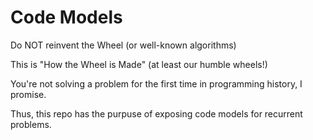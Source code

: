 # Code Models

Do NOT reinvent the Wheel (or well-known algorithms)  

This is "How the Wheel is Made" (at least our humble wheels!)

You're not solving a problem for the first time in programming history, I promise.  

Thus, this repo has the purpuse of exposing code models for recurrent problems.
